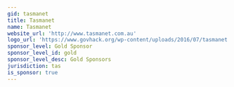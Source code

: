 ```yaml
---
gid: tasmanet
title: Tasmanet
name: Tasmanet
website_url: 'http://www.tasmanet.com.au'
logo_url: 'https://www.govhack.org/wp-content/uploads/2016/07/tasmanet.png'
sponsor_level: Gold Sponsor
sponsor_level_id: gold
sponsor_level_desc: Gold Sponsors
jurisdiction: tas
is_sponsor: true
---
```

